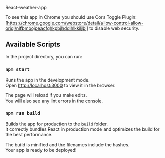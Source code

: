 React-weather-app

To see this app in Chrome you should use Cors Toggle Plugin: [https://chrome.google.com/webstore/detail/allow-control-allow-origi/nlfbmbojpeacfghkpbjhddihlkkiljbi] to disable web security.

## Available Scripts

In the project directory, you can run:

### `npm start`

Runs the app in the development mode.<br>
Open [http://localhost:3000](http://localhost:3000) to view it in the browser.

The page will reload if you make edits.<br>
You will also see any lint errors in the console.

### `npm run build`

Builds the app for production to the `build` folder.<br>
It correctly bundles React in production mode and optimizes the build for the best performance.

The build is minified and the filenames include the hashes.<br>
Your app is ready to be deployed!
